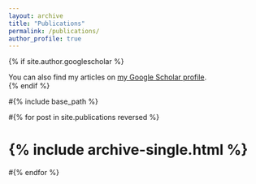 ```yaml
---
layout: archive
title: "Publications"
permalink: /publications/
author_profile: true
---
```


{% if site.author.googlescholar %}
  <div class="wordwrap">You can also find my articles on <a href="{{site.author.googlescholar}}">my Google Scholar profile</a>.</div>
{% endif %}

#{% include base_path %}

#{% for post in site.publications reversed %}
#  {% include archive-single.html %}
#{% endfor %}
